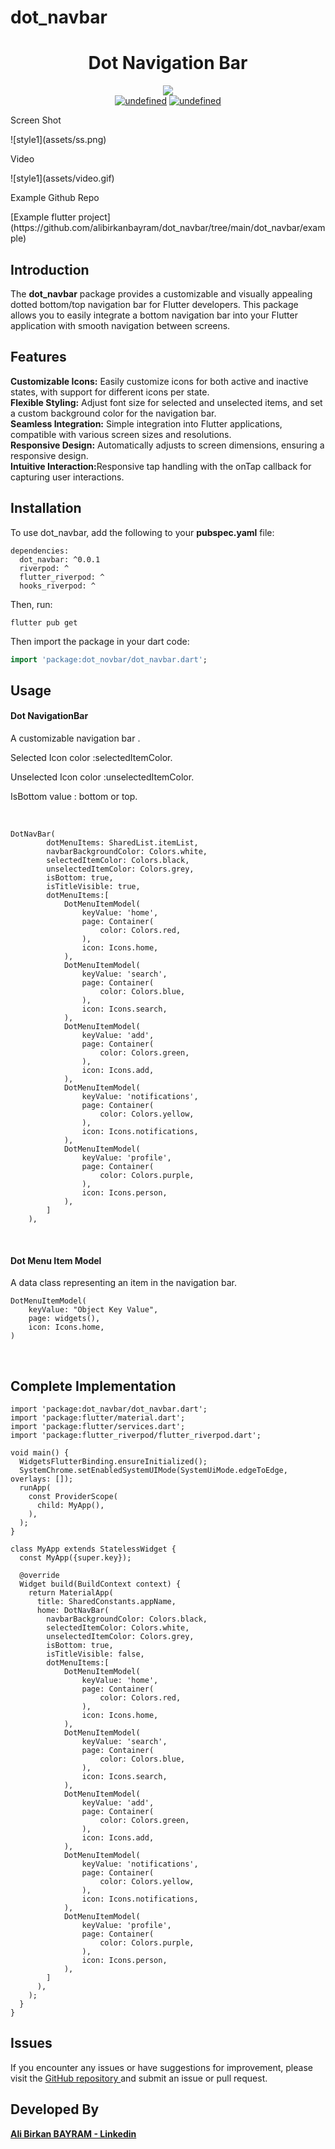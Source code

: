 # dot_navbar<h1 align="center"> Dot Navigation Bar</h1>

<p align="center">
 
<img src="https://img.shields.io/badge/Maintained%3F-Yes-green?style=for-the-badge">
<br>
 <a href="#" target="_blank"><img alt="undefined" src="https://badgen.net/pub/flutter-platform/dot_navigation_bar"></a>
 <a href="#" target="_blank"><img alt="undefined" src="https://badgen.net/pub/sdk-version/uuid"></a>
<br>
</p>

<p> Screen Shot</p>
 ![style1](assets/ss.png)

<p> Video </p>
 ![style1](assets/video.gif)

<p> Example Github Repo </p>
[Example flutter project](https://github.com/alibirkanbayram/dot_navbar/tree/main/dot_navbar/example)

<h2> Introduction </h2>
The <b>dot_navbar</b> package provides a customizable and visually appealing dotted bottom/top navigation bar for Flutter developers. This package allows you to easily integrate a bottom navigation bar into your Flutter application with smooth navigation between screens.

<h2>Features</h2>
<b>Customizable Icons:</b> Easily customize icons for both active and inactive states, with support for different icons per state.
<br>
<b>Flexible Styling:</b> Adjust font size for selected and unselected items, and set a custom background color for the navigation bar.
<br>
<b>Seamless Integration:</b> Simple integration into Flutter applications, compatible with various screen sizes and resolutions.
<br>
<b>Responsive Design:</b> Automatically adjusts to screen dimensions, ensuring a responsive design.
<br>
<b>Intuitive Interaction:</b>Responsive tap handling with the onTap callback for capturing user interactions.

<h2> Installation </h2>
To use dot_navbar, add the following to your <b>pubspec.yaml</b> file:

```
dependencies:
  dot_navbar: ^0.0.1
  riverpod: ^
  flutter_riverpod: ^
  hooks_riverpod: ^
```

Then, run:

```
flutter pub get
```

Then import the package in your dart code:

```dart
import 'package:dot_novbar/dot_navbar.dart';
```

<h2>Usage</h2>

<h4>Dot NavigationBar</h4>

<p>A customizable navigation bar .</p>
<p>Selected Icon color :selectedItemColor.</p>
<p>Unselected Icon color :unselectedItemColor.</p>
<p>IsBottom value : bottom or top.</p>

<br>

```
DotNavBar(
        dotMenuItems: SharedList.itemList,
        navbarBackgroundColor: Colors.white,
        selectedItemColor: Colors.black,
        unselectedItemColor: Colors.grey,
        isBottom: true,
        isTitleVisible: true,
        dotMenuItems:[
            DotMenuItemModel(
                keyValue: 'home',
                page: Container(
                    color: Colors.red,
                ),
                icon: Icons.home,
            ),
            DotMenuItemModel(
                keyValue: 'search',
                page: Container(
                    color: Colors.blue,
                ),
                icon: Icons.search,
            ),
            DotMenuItemModel(
                keyValue: 'add',
                page: Container(
                    color: Colors.green,
                ),
                icon: Icons.add,
            ),
            DotMenuItemModel(
                keyValue: 'notifications',
                page: Container(
                    color: Colors.yellow,
                ),
                icon: Icons.notifications,
            ),
            DotMenuItemModel(
                keyValue: 'profile',
                page: Container(
                    color: Colors.purple,
                ),
                icon: Icons.person,
            ),
        ]
    ),
```

<br>

<h4>Dot Menu Item Model</h4>
A data class representing an item in the navigation bar.
<br>

```
DotMenuItemModel(
    keyValue: "Object Key Value",
    page: widgets(),
    icon: Icons.home,
)
```

<br>

<h2> Complete Implementation </h2>

```
import 'package:dot_navbar/dot_navbar.dart';
import 'package:flutter/material.dart';
import 'package:flutter/services.dart';
import 'package:flutter_riverpod/flutter_riverpod.dart';

void main() {
  WidgetsFlutterBinding.ensureInitialized();
  SystemChrome.setEnabledSystemUIMode(SystemUiMode.edgeToEdge, overlays: []);
  runApp(
    const ProviderScope(
      child: MyApp(),
    ),
  );
}

class MyApp extends StatelessWidget {
  const MyApp({super.key});

  @override
  Widget build(BuildContext context) {
    return MaterialApp(
      title: SharedConstants.appName,
      home: DotNavBar(
        navbarBackgroundColor: Colors.black,
        selectedItemColor: Colors.white,
        unselectedItemColor: Colors.grey,
        isBottom: true,
        isTitleVisible: false,
        dotMenuItems:[
            DotMenuItemModel(
                keyValue: 'home',
                page: Container(
                    color: Colors.red,
                ),
                icon: Icons.home,
            ),
            DotMenuItemModel(
                keyValue: 'search',
                page: Container(
                    color: Colors.blue,
                ),
                icon: Icons.search,
            ),
            DotMenuItemModel(
                keyValue: 'add',
                page: Container(
                    color: Colors.green,
                ),
                icon: Icons.add,
            ),
            DotMenuItemModel(
                keyValue: 'notifications',
                page: Container(
                    color: Colors.yellow,
                ),
                icon: Icons.notifications,
            ),
            DotMenuItemModel(
                keyValue: 'profile',
                page: Container(
                    color: Colors.purple,
                ),
                icon: Icons.person,
            ),
        ]
      ),
    );
  }
}

```

<h2>Issues </h2>
If you encounter any issues or have suggestions for improvement, please visit the
<a href="https://github.com/alibirkanbayram/dot_navbar">GitHub repository </a> and submit an issue or pull request.

<h2>Developed By</h2>
<b><a href="https://www.linkedin.com/in/alibirkanbayram">Ali Birkan BAYRAM - Linkedin</a></b>
